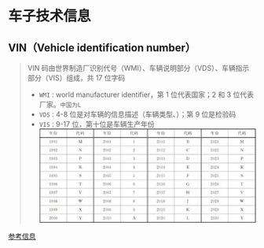 # 车子技术信息

## VIN（Vehicle identification number）

> VIN 码由世界制造厂识别代号（WMI）、车辆说明部分（VDS）、车辆指示部分（VIS）组成，共 17 位字码
>
> - `WMI：`world manufacturer identifier，第 1 位代表国家；2 和 3 位代表厂家。`中国为L`
> - `VDS：`4-8 位是对车辆的信息描述（车辆类型、）；第 9 位是检验码
> - `VIS：`9-17 位，第十位是车辆生产年份
>   ![年份](./%E5%B9%B4%E4%BB%BD.webp)

[参考信息](https://baijiahao.baidu.com/s?id=1678785195190185904&wfr=spider&for=pc)

